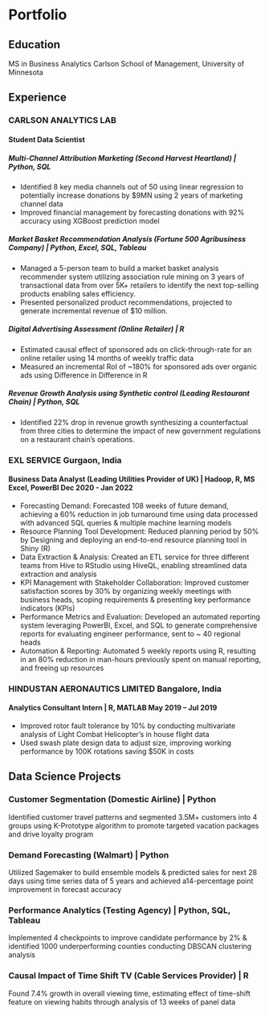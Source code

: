 # Portfolio

## Education
MS in Business Analytics
Carlson School of Management,
University of Minnesota

## Experience

### CARLSON ANALYTICS LAB
#### Student Data Scientist

##### Multi-Channel Attribution Marketing (Second Harvest Heartland) | Python, SQL
- Identified 8 key media channels out of 50 using linear regression to potentially increase donations by $9MN using 2 years of marketing channel data
- Improved financial management by forecasting donations with 92% accuracy using XGBoost prediction model

##### Market Basket Recommendation Analysis (Fortune 500 Agribusiness Company) | Python, Excel, SQL, Tableau
- Managed a 5-person team to build a market basket analysis recommender system utilizing association rule mining on 3 years of transactional data from over 5K+ retailers to identify the next top-selling products enabling sales efficiency.
- Presented personalized product recommendations, projected to generate incremental revenue of $10 million.

##### Digital Advertising Assessment (Online Retailer) | R
- Estimated causal effect of sponsored ads on click-through-rate for an online retailer using 14 months of weekly traffic data
- Measured an incremental RoI of ~180% for sponsored ads over organic ads using Difference in Difference in R

##### Revenue Growth Analysis using Synthetic control (Leading Restaurant Chain) | Python, SQL
- Identified 22% drop in revenue growth synthesizing a counterfactual from three cities to determine the impact of new government regulations on a restaurant chain’s operations.

### EXL SERVICE Gurgaon, India
#### Business Data Analyst (Leading Utilities Provider of UK) | Hadoop, R, MS Excel, PowerBI Dec 2020 - Jan 2022
- Forecasting Demand: Forecasted 108 weeks of future demand, achieving a 60% reduction in job turnaround time using data processed with advanced SQL queries & multiple machine learning models
- Resource Planning Tool Development: Reduced planning period by 50% by Designing and deploying an end-to-end resource planning tool in Shiny (R)
- Data Extraction & Analysis: Created an ETL service for three different teams from Hive to RStudio using HiveQL, enabling streamlined data extraction and analysis
- KPI Management with Stakeholder Collaboration: Improved customer satisfaction scores by 30% by organizing weekly meetings with business heads, scoping requirements & presenting key performance indicators (KPIs)
- Performance Metrics and Evaluation: Developed an automated reporting system leveraging PowerBI, Excel, and SQL to generate comprehensive reports for evaluating engineer performance, sent to ~ 40 regional heads
- Automation & Reporting: Automated 5 weekly reports using R, resulting in an 80% reduction in man-hours previously spent on manual reporting, and freeing up resources

### HINDUSTAN AERONAUTICS LIMITED Bangalore, India
#### Analytics Consultant Intern | R, MATLAB May 2019 – Jul 2019
- Improved rotor fault tolerance by 10% by conducting multivariate analysis of Light Combat Helicopter’s in house flight data
- Used swash plate design data to adjust size, improving working performance by 100K rotations saving $50K in costs

## Data Science Projects

### Customer Segmentation (Domestic Airline) | Python
Identified customer travel patterns and segmented 3.5M+ customers into 4 groups using K-Prototype algorithm to promote targeted vacation packages and drive loyalty program

### Demand Forecasting (Walmart) | Python
Utilized Sagemaker to build ensemble models & predicted sales for next 28 days using time series data of 5 years and achieved a14-percentage point improvement in forecast accuracy

### Performance Analytics (Testing Agency) | Python, SQL, Tableau
Implemented 4 checkpoints to improve candidate performance by 2% & identified 1000 underperforming counties conducting DBSCAN clustering analysis

### Causal Impact of Time Shift TV (Cable Services Provider) | R
Found 7.4% growth in overall viewing time, estimating effect of time-shift feature on viewing habits through analysis of 13 weeks of panel data

